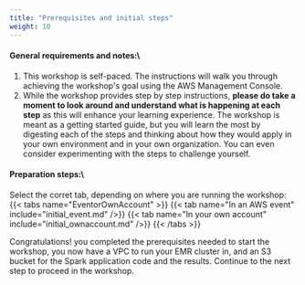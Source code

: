 ```yaml
---
title: "Prerequisites and initial steps"
weight: 10
---
```

#### General requirements and notes:\

1. This workshop is self-paced. The instructions will walk you through achieving the workshop's goal using the AWS Management Console. 
2. While the workshop provides step by step instructions, **please do take a moment to look around and understand what is happening at each step** as this will enhance your learning experience. The workshop is meant as a getting started guide, but you will learn the most by digesting each of the steps and thinking about how they would apply in your own environment and in your own organization. You can even consider experimenting with the steps to challenge yourself.


#### Preparation steps:\
Select the corret tab, depending on where you are running the workshop:
{{< tabs name="EventorOwnAccount" >}}
    {{< tab name="In an AWS event" include="initial_event.md" />}}
    {{< tab name="In your own account" include="initial_ownaccount.md" />}}
{{< /tabs >}}


Congratulations! you completed the prerequisites needed to start the workshop, you now have a VPC to run your EMR cluster in, and an S3 bucket for the Spark application code and the results. Continue to the next step to proceed in the workshop.
